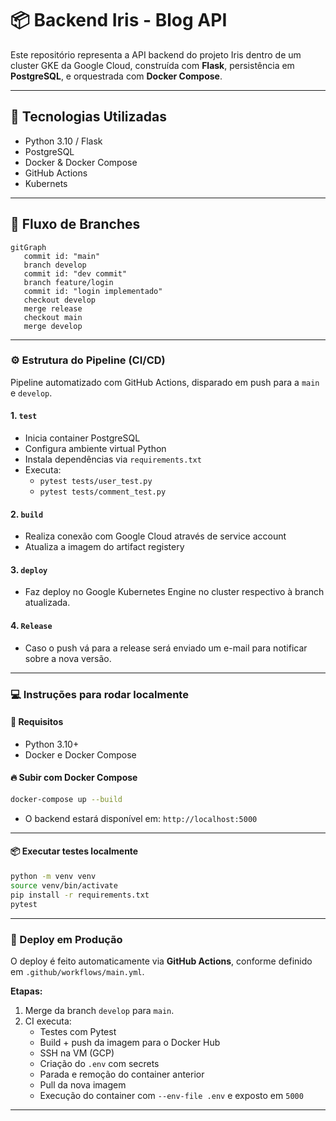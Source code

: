# 📦 Backend Iris - Blog API

Este repositório representa a API backend do projeto Iris dentro de um cluster GKE da Google Cloud, construída com **Flask**, persistência em **PostgreSQL**, e orquestrada com **Docker Compose**.

---

## 🚀 Tecnologias Utilizadas

- Python 3.10 / Flask
- PostgreSQL
- Docker & Docker Compose
- GitHub Actions
- Kubernets

---

## 🌱 Fluxo de Branches

```mermaid
gitGraph
   commit id: "main"
   branch develop
   commit id: "dev commit"
   branch feature/login
   commit id: "login implementado"
   checkout develop
   merge release
   checkout main
   merge develop
```
---

### ⚙️ Estrutura do Pipeline (CI/CD)

Pipeline automatizado com GitHub Actions, disparado em push para a `main` e `develop`.

#### 1. `test`
- Inicia container PostgreSQL
- Configura ambiente virtual Python
- Instala dependências via `requirements.txt`
- Executa:
  - `pytest tests/user_test.py`
  - `pytest tests/comment_test.py`

#### 2. `build`
- Realiza conexão com Google Cloud através de service account
- Atualiza a imagem do artifact registery

#### 3. `deploy`
- Faz deploy no Google Kubernetes Engine no cluster respectivo à branch atualizada. 

#### 4. `Release`
- Caso o push vá para a release será enviado um e-mail para notificar sobre a nova versão. 

---

### 💻 Instruções para rodar localmente

#### 🔧 Requisitos

- Python 3.10+
- Docker e Docker Compose

#### 🔥 Subir com Docker Compose

```bash
docker-compose up --build
```

- O backend estará disponível em: `http://localhost:5000`

---

#### 📦 Executar testes localmente

```bash
python -m venv venv
source venv/bin/activate
pip install -r requirements.txt
pytest
```

---

### 🚢 Deploy em Produção

O deploy é feito automaticamente via **GitHub Actions**, conforme definido em `.github/workflows/main.yml`.

**Etapas:**

1. Merge da branch `develop` para `main`.
2. CI executa:
   -  Testes com Pytest
   -  Build + push da imagem para o Docker Hub
   -  SSH na VM (GCP)
   -  Criação do `.env` com secrets
   -  Parada e remoção do container anterior
   -  Pull da nova imagem
   -  Execução do container com `--env-file .env` e exposto em `5000`


---
